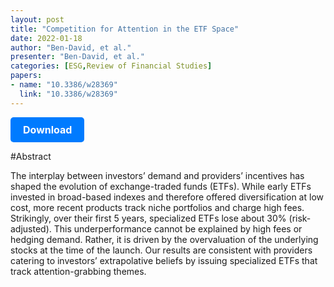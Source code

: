 ```yaml
---
layout: post
title: "Competition for Attention in the ETF Space"
date: 2022-01-18
author: "Ben-David, et al."
presenter: "Ben-David, et al."
categories: [ESG,Review of Financial Studies]
papers:
- name: "10.3386/w28369"
  link: "10.3386/w28369"
---
```


<p>
  <a href='https://papers.ssrn.com/sol3/papers.cfm?abstract_id=3765063' class='button'>
    Download
  </a>
</p>

<style>
  .button {
    display: inline-block;
    padding: 10px 20px;
    background-color: #007bff;
    color: #fff;
    text-decoration: none;
    border-radius: 5px;
    font-size: 16px;
    font-weight: bold;
  }
</style>

#Abstract
<p>The interplay between investors’ demand and providers’ incentives has shaped the evolution of exchange-traded funds (ETFs). While early ETFs invested in broad-based indexes and therefore offered diversification at low cost, more recent products track niche portfolios and charge high fees. Strikingly, over their first 5 years, specialized ETFs lose about 30%
 (risk-adjusted). This underperformance cannot be explained by high fees or hedging demand. Rather, it is driven by the overvaluation of the underlying stocks at the time of the launch. Our results are consistent with providers catering to investors’ extrapolative beliefs by issuing specialized ETFs that track attention-grabbing themes.</p>
